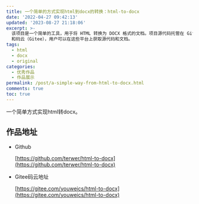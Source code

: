 ```yaml
---
title: 一个简单的方式实现html到docx的转换：html-to-docx
date: '2022-04-27 09:42:13'
updated: '2023-08-27 21:18:06'
excerpt: >-
  该项目是一个简单的工具，用于将 HTML 转换为 DOCX 格式的文档。项目源代码托管在 GitHub
  和码云（Gitee），用户可以在这些平台上获取源代码和文档。
tags:
  - html
  - docx
  - original
categories:
  - 优秀作品
  - 作品展示
permalink: /post/a-simple-way-from-html-to-docx.html
comments: true
toc: true
---
```



一个简单方式实现html转docx。

## 作品地址

* Github

  [https://github.com/terwer/html-to-docx](https://github.com/terwer/html-to-docx)
* Gitee码云地址

  [https://gitee.com/youweics/html-to-docx](https://gitee.com/youweics/html-to-docx)